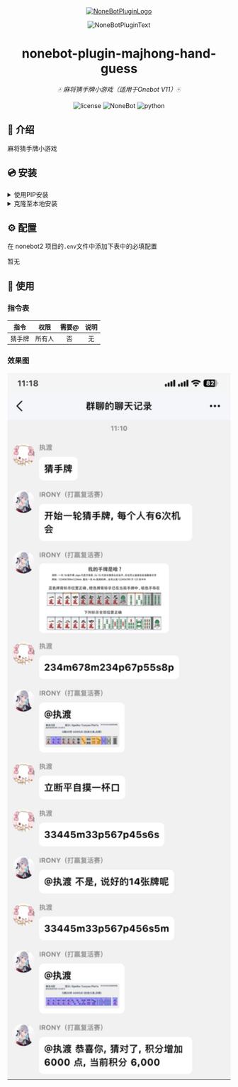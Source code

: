 <div align="center">
  <a href="https://nonebot.dev/store"><img src="https://github.com/A-kirami/nonebot-plugin-template/blob/resources/nbp_logo.png" width="180" height="180" alt="NoneBotPluginLogo"></a>
  <br>
  <p><img src="https://github.com/A-kirami/nonebot-plugin-template/blob/resources/NoneBotPlugin.svg" width="240" alt="NoneBotPluginText"></p>
</div>

<div align="center">

# nonebot-plugin-majhong-hand-guess

_🀄️ 麻将猜手牌小游戏（适用于Onebot V11）🀄️_

<img src="https://img.shields.io/github/license/ElainaFanBoy/nonebot_plugin_mahjong_hand_guess.svg" alt="license">
<img src="https://img.shields.io/badge/nonebot-2.0.0+-red.svg" alt="NoneBot">
<img src="https://img.shields.io/badge/python-3.10+-blue.svg" alt="python">

</div>

## 📖 介绍

麻将猜手牌小游戏

## 💿 安装

<details>
<summary>使用PIP安装</summary>


    pip install nonebot-plugin-mahjong-hand-guess
</details>

<details>
<summary>克隆至本地安装</summary>


    git clone https://github.com/ElainaFanBoy/nonebot_plugin_mahjong_hand_guess.git
</details>

## ⚙️ 配置

在 nonebot2 项目的`.env`文件中添加下表中的必填配置

暂无

## 🎉 使用
### 指令表
| 指令 | 权限 | 需要@ | 说明 |
|:-----:|:----:|:----:|:----:|
| 猜手牌 | 所有人 | 否 | 无 |
### 效果图
<div align="left">
  
  <img src="https://raw.githubusercontent.com/ElainaFanBoy/nonebot_plugin_mahjong_hand_guess/main/img/img.jpg" width="600"/>

</div>

